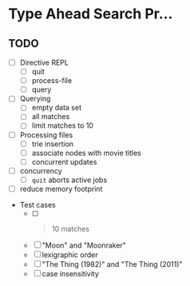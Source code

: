 # Type Ahead Search Pr…

## TODO

* [ ] Directive REPL
  * [ ] quit
  * [ ] process-file
  * [ ] query

* [ ] Querying
  * [ ] empty data set
  * [ ] all matches
  * [ ] limit matches to 10

* [ ] Processing files
  * [ ] trie insertion
  * [ ] associate nodes with movie titles
  * [ ] concurrent updates

* [ ] concurrency
  * [ ] `quit` aborts active jobs

* [ ] reduce memory footprint

* Test cases
  * [ ] > 10 matches
  * [ ] "Moon" and "Moonraker"
  * [ ] lexigraphic order
  * [ ] "The Thing (1982)" and "The Thing (2011)"
  * [ ] case insensitivity
